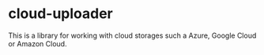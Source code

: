 # cloud-uploader
This is a library for working with cloud storages such a Azure, Google Cloud or Amazon Cloud. 
